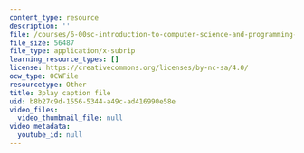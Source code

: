 ```yaml
---
content_type: resource
description: ''
file: /courses/6-00sc-introduction-to-computer-science-and-programming-spring-2011/b8b27c9d15565344a49cad416990e58e_lFngfmE9RCc.vtt
file_size: 56487
file_type: application/x-subrip
learning_resource_types: []
license: https://creativecommons.org/licenses/by-nc-sa/4.0/
ocw_type: OCWFile
resourcetype: Other
title: 3play caption file
uid: b8b27c9d-1556-5344-a49c-ad416990e58e
video_files:
  video_thumbnail_file: null
video_metadata:
  youtube_id: null
---
```

